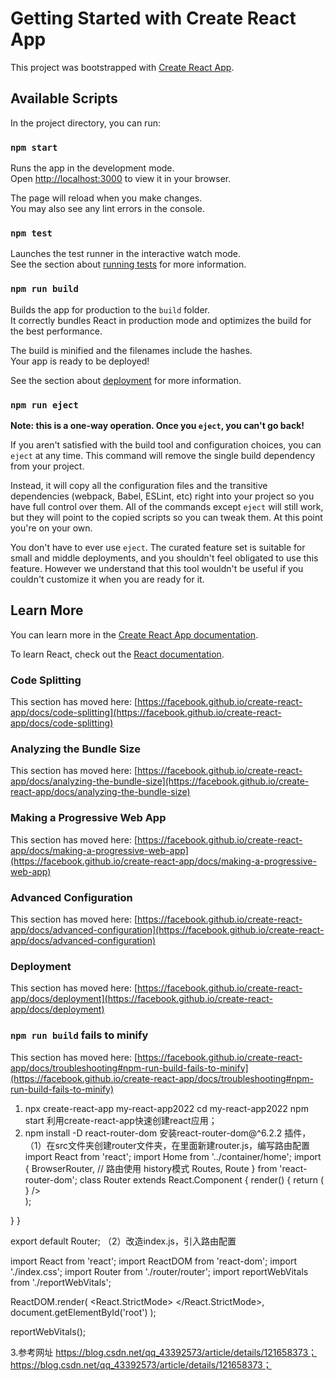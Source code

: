# Getting Started with Create React App

This project was bootstrapped with [Create React App](https://github.com/facebook/create-react-app).

## Available Scripts

In the project directory, you can run:

### `npm start`

Runs the app in the development mode.\
Open [http://localhost:3000](http://localhost:3000) to view it in your browser.

The page will reload when you make changes.\
You may also see any lint errors in the console.

### `npm test`

Launches the test runner in the interactive watch mode.\
See the section about [running tests](https://facebook.github.io/create-react-app/docs/running-tests) for more information.

### `npm run build`

Builds the app for production to the `build` folder.\
It correctly bundles React in production mode and optimizes the build for the best performance.

The build is minified and the filenames include the hashes.\
Your app is ready to be deployed!

See the section about [deployment](https://facebook.github.io/create-react-app/docs/deployment) for more information.

### `npm run eject`

**Note: this is a one-way operation. Once you `eject`, you can't go back!**

If you aren't satisfied with the build tool and configuration choices, you can `eject` at any time. This command will remove the single build dependency from your project.

Instead, it will copy all the configuration files and the transitive dependencies (webpack, Babel, ESLint, etc) right into your project so you have full control over them. All of the commands except `eject` will still work, but they will point to the copied scripts so you can tweak them. At this point you're on your own.

You don't have to ever use `eject`. The curated feature set is suitable for small and middle deployments, and you shouldn't feel obligated to use this feature. However we understand that this tool wouldn't be useful if you couldn't customize it when you are ready for it.

## Learn More

You can learn more in the [Create React App documentation](https://facebook.github.io/create-react-app/docs/getting-started).

To learn React, check out the [React documentation](https://reactjs.org/).

### Code Splitting

This section has moved here: [https://facebook.github.io/create-react-app/docs/code-splitting](https://facebook.github.io/create-react-app/docs/code-splitting)

### Analyzing the Bundle Size

This section has moved here: [https://facebook.github.io/create-react-app/docs/analyzing-the-bundle-size](https://facebook.github.io/create-react-app/docs/analyzing-the-bundle-size)

### Making a Progressive Web App

This section has moved here: [https://facebook.github.io/create-react-app/docs/making-a-progressive-web-app](https://facebook.github.io/create-react-app/docs/making-a-progressive-web-app)

### Advanced Configuration

This section has moved here: [https://facebook.github.io/create-react-app/docs/advanced-configuration](https://facebook.github.io/create-react-app/docs/advanced-configuration)

### Deployment

This section has moved here: [https://facebook.github.io/create-react-app/docs/deployment](https://facebook.github.io/create-react-app/docs/deployment)

### `npm run build` fails to minify

This section has moved here: [https://facebook.github.io/create-react-app/docs/troubleshooting#npm-run-build-fails-to-minify](https://facebook.github.io/create-react-app/docs/troubleshooting#npm-run-build-fails-to-minify)
<!-- tian++++ -->
1. npx create-react-app my-react-app2022
cd my-react-app2022
npm start
利用create-react-app快速创建react应用；
2. npm install -D react-router-dom
安装react-router-dom@^6.2.2 插件，
（1）在src文件夹创建router文件夹，在里面新建router.js，编写路由配置
import React from 'react';
import Home from '../container/home';
import {
  BrowserRouter, // 路由使用 history模式
  Routes,
  Route
} from 'react-router-dom';
class Router extends React.Component {
  render() {
    return (
      <div className="Router">
        <BrowserRouter>
          <Routes>
            <Route exact path='/' element={<Home />} />
          </Routes>
        </BrowserRouter>
      </div>
    );
  }
}

export default Router;
（2）改造index.js，引入路由配置

import React from 'react';
import ReactDOM from 'react-dom';
import './index.css';
import Router from './router/router';
import reportWebVitals from './reportWebVitals';

ReactDOM.render(
  <React.StrictMode>
      <Router />
  </React.StrictMode>,
  document.getElementById('root')
);

reportWebVitals();

3.参考网址
https://blog.csdn.net/qq_43392573/article/details/121658373；
https://blog.csdn.net/qq_43392573/article/details/121658373；


